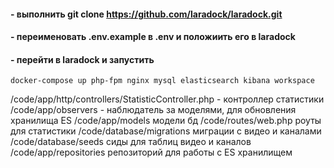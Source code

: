 #### - выполнить git clone  https://github.com/laradock/laradock.git 

#### - переименовать .env.example в .env и положиить его в laradock

#### - перейти в laradock и запустить
````
docker-compose up php-fpm nginx mysql elasticsearch kibana workspace
````

/code/app/http/controllers/StatisticController.php - контроллер статистики
/code/app/observers - наблюдатель за моделями, для обновления хранилища ES
/code/app/models модели бд
/code/routes/web.php роуты для статистики
/code/database/migrations миграции с видео и каналами
/code/database/seeds сиды для таблиц видео и каналов
/code/app/repositories репозиторий для работы с ES хранилищем


